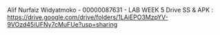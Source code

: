 Alif Nurfaiz Widyatmoko - 00000087631 - LAB WEEK 5
Drive SS & APK : https://drive.google.com/drive/folders/1LAiEPO3MzpYV-9VOzd45iUFNy7cMuFUe?usp=sharing
